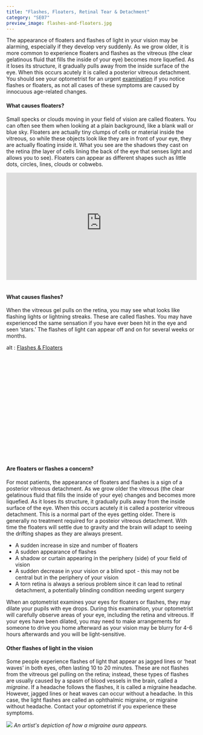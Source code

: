 ```yaml
---
title: "Flashes, Floaters, Retinal Tear & Detachment"
category: "SE07"
preview_image: flashes-and-floaters.jpg
---
```


<div class="employee-heading">
<p>The appearance of floaters and flashes of light in your vision may be alarming, especially if they develop very suddenly. As we grow older, it is more common to experience floaters and flashes as the vitreous (the clear gelatinous fluid that fills the inside of your eye) becomes more liquefied. As it loses its structure, it gradually pulls away from the inside surface of the eye. When this occurs acutely it is called a posterior vitreous detachment. You should see your optometrist for an urgent <a href="/what-we-do/eye-exam">examination</a> if you notice flashes or floaters, as not all cases of these symptoms are caused by innocuous age-related changes.</p>
</div>

#### What causes floaters?

Small specks or clouds moving in your field of vision are called floaters. You can often see them when looking at a plain background, like a blank wall or blue sky. Floaters are actually tiny clumps of cells or material inside the vitreous, so while these objects look like they are in front of your eye, they are actually floating inside it. What you see are the shadows they cast on the retina (the layer of cells lining the back of the eye that senses light and allows you to see). Floaters can appear as different shapes such as little dots, circles, lines, clouds or cobwebs.

<div class="myWrapper" style="position: relative; padding-bottom: 56.25%; height: 0;"><iframe frameborder="0" type="text/html" src="https://2689-2347.captiv8online.com/animations/embed/one/floaters-what?player_width=100%&player_height=100%&site_company_language=34&autostart=false" width="100%" height="100%" style="position:absolute;top:0;left:0;width:100%;height:100%;"></iframe></div>

<br>

#### What causes flashes?

When the vitreous gel pulls on the retina, you may see what looks like flashing lights or lightning streaks. These are called flashes. You may have experienced the same sensation if you have ever been hit in the eye and seen ‘stars.’ The flashes of light can appear off and on for several weeks or months.

<div class="myWrapper" style="position: relative; padding-bottom: 56.25%; height: 0;"><!--\[if IE]><iframe frameborder="0" type="text/html" src="https://2689-2347.captiv8online.com/animations/embed/one/l-lo-t?player_width=100%&player_height=100%&site_company_language=34&autostart=false" width="100%" height="100%" style="position:absolute;top:0;left:0;width:100%;height:100%;"></iframe><!\[endif]--><!--\[if !IE]> <--><object data="https://2689-2347.captiv8online.com/animations/embed/one/l-lo-t?player_width=100%&player_height=100%&site_company_language=34&autostart=false" type="text/html" width="100%" height="100%" style="position:absolute;top:0;left:0;width:100%;height:100%;">  alt : <a href="https://2689-2347.captiv8online.com/animations/embed/one/l-lo-t?player_width=100%&player_height=100%&site_company_language=34&autostart=false">Flashes & Floaters</a></object><!--> <!\[endif]--></div>

<br>

#### Are floaters or flashes a concern?

For most patients, the appearance of floaters and flashes is a sign of a posterior vitreous detachment. As we grow older the vitreous (the clear gelatinous fluid that fills the inside of your eye) changes and becomes more liquefied. As it loses its structure, it gradually pulls away from the inside surface of the eye. When this occurs acutely it is called a posterior vitreous detachment. This is a normal part of the eyes getting older. There is generally no treatment required for a posteior vitreous detachment. With time the floaters will settle due to gravity and the brain will adapt to seeing the drifting shapes as they are always present.

- A sudden increase in size and number of floaters
- A sudden appearance of flashes
- A shadow or curtain appearing in the periphery (side) of your field of vision
- A sudden decrease in your vision or a blind spot - this may not be central but in the periphery of your vision
- A torn retina is always a serious problem since it can lead to retinal detachment, a potentially blinding condition needing urgent surgery

When an optometrist examines your eyes for floaters or flashes, they may dilate your pupils with eye drops. During this examination, your optometrist will carefully observe areas of your eye, including the retina and vitreous. If your eyes have been dilated, you may need to make arrangements for someone to drive you home afterward as your vision may be blurry for 4-6 hours afterwards and you will be light-sensitive.

#### Other flashes of light in the vision

Some people experience flashes of light that appear as jagged lines or ‘heat waves’ in both eyes, often lasting 10 to 20 minutes. These are not flashes from the vitreous gel pulling on the retina; instead, these types of flashes are usually caused by a spasm of blood vessels in the brain, called a <i>migraine</i>. If a headache follows the flashes, it is called a migraine headache. However, jagged lines or heat waves can occur without a headache. In this case, the light flashes are called an ophthalmic migraine, or migraine without headache. Contact your optometrist if you experience these symptoms.

![](/uploads/migraine_aura.jpg)
_An artist's depiction of how a migraine aura appears._
